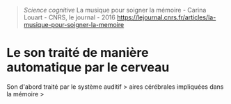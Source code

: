> *Science cognitive* 
> La musique pour soigner la mémoire - Carina Louart - CNRS, le journal - 2016
> https://lejournal.cnrs.fr/articles/la-musique-pour-soigner-la-memoire

# Le son traité de manière automatique par le cerveau 

Son d'abord traité par le système auditif > aires cérébrales impliquées dans la mémoire > 